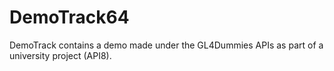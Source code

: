 # DemoTrack64
DemoTrack contains a demo made under the GL4Dummies APIs as part of a university project (API8).
